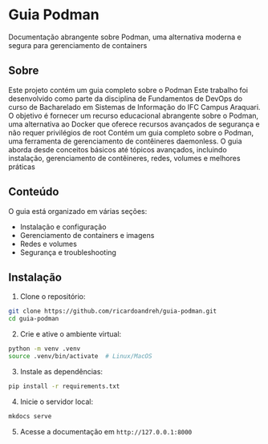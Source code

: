 # Guia Podman

Documentação abrangente sobre Podman, uma alternativa moderna e segura para gerenciamento de containers

## Sobre

Este projeto contém um guia completo sobre o Podman
Este trabalho foi desenvolvido como parte da disciplina de Fundamentos de DevOps do curso de Bacharelado em Sistemas de Informação do IFC Campus Araquari. O objetivo é fornecer um recurso educacional abrangente sobre o Podman, uma alternativa ao Docker que oferece recursos avançados de segurança e não requer privilégios de root
Contém um guia completo sobre o Podman, uma ferramenta de gerenciamento de contêineres daemonless. O guia aborda desde conceitos básicos até tópicos avançados, incluindo instalação, gerenciamento de contêineres, redes, volumes e melhores práticas

## Conteúdo

O guia está organizado em várias seções:
- Instalação e configuração
- Gerenciamento de containers e imagens
- Redes e volumes
- Segurança e troubleshooting

## Instalação

1. Clone o repositório:

```bash
git clone https://github.com/ricardoandreh/guia-podman.git
cd guia-podman
```

2. Crie e ative o ambiente virtual:

```bash
python -m venv .venv
source .venv/bin/activate  # Linux/MacOS
```

3. Instale as dependências:

```bash
pip install -r requirements.txt
```

4. Inicie o servidor local:
```bash
mkdocs serve
```

5. Acesse a documentação em `http://127.0.0.1:8000`
